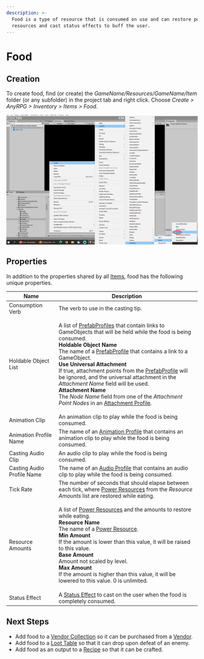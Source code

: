 ```yaml
---
description: >-
  Food is a type of resource that is consumed on use and can restore power
  resources and cast status effects to buff the user.
---
```


# Food

## Creation

To create food, find (or create) the _GameName/Resources/GameName/Item_ folder (or any subfolder) in the project tab and right click.  Choose _Create > AnyRPG > Inventory > Items > Food_.

![](../../.gitbook/assets/image.png)

## Properties

In addition to the properties shared by all [Items](./), food has the following unique properties.

| Name                       | Description                                                                                                                                                                                                                                                                                                                                                                                                                                                                                                                                                                                                                                                                                                                           |
| -------------------------- | ------------------------------------------------------------------------------------------------------------------------------------------------------------------------------------------------------------------------------------------------------------------------------------------------------------------------------------------------------------------------------------------------------------------------------------------------------------------------------------------------------------------------------------------------------------------------------------------------------------------------------------------------------------------------------------------------------------------------------------- |
| Consumption Verb           | The verb to use in the casting tip.                                                                                                                                                                                                                                                                                                                                                                                                                                                                                                                                                                                                                                                                                                   |
| Holdable Object List       | <p>A list of <a href="../prefab-profile.md">PrefabProfiles</a> that contain links to GameObjects that will be held while the food is being consumed.<br><strong>Holdable Object Name</strong><br>The name of a <a href="../prefab-profile.md">PrefabProfile</a> that contains a link to a GameObject.<br><strong>Use Universal Attachment</strong><br>If true, attachment points from the <a href="../prefab-profile.md">PrefabProfile</a> will be ignored, and the universal attachment in the <em>Attachment Name</em> field will be used.<br><strong>Attachment Name</strong><br>The <em>Node Name</em> field from one of the <em>Attachment Point Nodes</em> in an <a href="../attachment-profile.md">Attachment Profile</a>.</p> |
| Animation Clip             | An animation clip to play while the food is being consumed.                                                                                                                                                                                                                                                                                                                                                                                                                                                                                                                                                                                                                                                                           |
| Animation Profile Name     | The name of an [Animation Profile](../animation-profile.md) that contains an animation clip to play while the food is being consumed.                                                                                                                                                                                                                                                                                                                                                                                                                                                                                                                                                                                                 |
| Casting Audio Clip         | An audio clip to play while the food is being consumed.                                                                                                                                                                                                                                                                                                                                                                                                                                                                                                                                                                                                                                                                               |
| Casting Audio Profile Name | The name of an [Audio Profile](../audio-profile.md) that contains an audio clip to play while the food is being consumed.                                                                                                                                                                                                                                                                                                                                                                                                                                                                                                                                                                                                             |
| Tick Rate                  | The number of seconds that should elapse between each tick, where [Power Resources](../power-resource.md) from the _Resource Amounts_ list are restored while eating.                                                                                                                                                                                                                                                                                                                                                                                                                                                                                                                                                                 |
| Resource Amounts           | <p>A list of <a href="../power-resource.md">Power Resources</a> and the amounts to restore while eating.<br><strong>Resource Name</strong><br>The name of a <a href="../power-resource.md">Power Resource</a>.<br><strong>Min Amount</strong><br>If the amount is lower than this value, it will be raised to this value.<br><strong>Base Amount</strong><br>Amount not scaled by level.<br><strong>Max Amount</strong><br>If the amount is higher than this value, it will be lowered to this value.  0 is unlimited.</p>                                                                                                                                                                                                            |
| Status Effect              | A [Status Effect](../ability-effects/status-effect.md) to cast on the user when the food is completely consumed.                                                                                                                                                                                                                                                                                                                                                                                                                                                                                                                                                                                                                      |

## Next Steps

* Add food to a [Vendor Collection](../vendor-collection.md) so it can be purchased from a [Vendor](../interactable-option-configurations/vendor-config.md).
* Add food to a [Loot Table](../loot-table/) so that it can drop upon defeat of an enemy.
* Add food as an output to a [Recipe](../recipe.md) so that it can be crafted.
